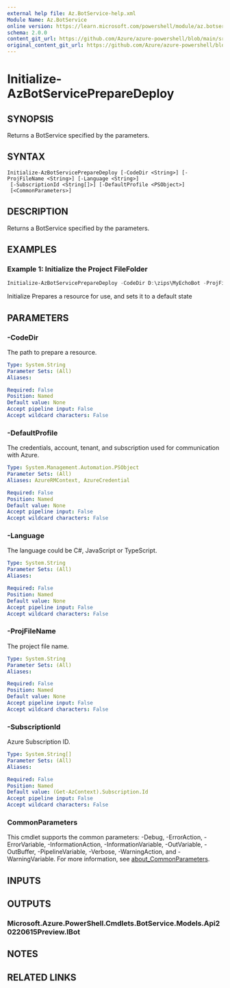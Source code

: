 ```yaml
---
external help file: Az.BotService-help.xml
Module Name: Az.BotService
online version: https://learn.microsoft.com/powershell/module/az.botservice/initialize-azbotservicepreparedeploy
schema: 2.0.0
content_git_url: https://github.com/Azure/azure-powershell/blob/main/src/BotService/BotService/help/Initialize-AzBotServicePrepareDeploy.md
original_content_git_url: https://github.com/Azure/azure-powershell/blob/main/src/BotService/BotService/help/Initialize-AzBotServicePrepareDeploy.md
---
```


# Initialize-AzBotServicePrepareDeploy

## SYNOPSIS
Returns a BotService specified by the parameters.

## SYNTAX

```
Initialize-AzBotServicePrepareDeploy [-CodeDir <String>] [-ProjFileName <String>] [-Language <String>]
 [-SubscriptionId <String[]>] [-DefaultProfile <PSObject>]
 [<CommonParameters>]
```

## DESCRIPTION
Returns a BotService specified by the parameters.

## EXAMPLES

### Example 1: Initialize the Project FileFolder
```powershell
Initialize-AzBotServicePrepareDeploy -CodeDir D:\zips\MyEchoBot -ProjFileName MyEchoBot.csproj
```

Initialize Prepares a resource for use, and sets it to a default state

## PARAMETERS

### -CodeDir
The path to prepare a resource.

```yaml
Type: System.String
Parameter Sets: (All)
Aliases:

Required: False
Position: Named
Default value: None
Accept pipeline input: False
Accept wildcard characters: False
```

### -DefaultProfile
The credentials, account, tenant, and subscription used for communication with Azure.

```yaml
Type: System.Management.Automation.PSObject
Parameter Sets: (All)
Aliases: AzureRMContext, AzureCredential

Required: False
Position: Named
Default value: None
Accept pipeline input: False
Accept wildcard characters: False
```

### -Language
The language could be C#, JavaScript or TypeScript.

```yaml
Type: System.String
Parameter Sets: (All)
Aliases:

Required: False
Position: Named
Default value: None
Accept pipeline input: False
Accept wildcard characters: False
```

### -ProjFileName
The project file name.

```yaml
Type: System.String
Parameter Sets: (All)
Aliases:

Required: False
Position: Named
Default value: None
Accept pipeline input: False
Accept wildcard characters: False
```

### -SubscriptionId
Azure Subscription ID.

```yaml
Type: System.String[]
Parameter Sets: (All)
Aliases:

Required: False
Position: Named
Default value: (Get-AzContext).Subscription.Id
Accept pipeline input: False
Accept wildcard characters: False
```

### CommonParameters
This cmdlet supports the common parameters: -Debug, -ErrorAction, -ErrorVariable, -InformationAction, -InformationVariable, -OutVariable, -OutBuffer, -PipelineVariable, -Verbose, -WarningAction, and -WarningVariable. For more information, see [about_CommonParameters](http://go.microsoft.com/fwlink/?LinkID=113216).

## INPUTS

## OUTPUTS

### Microsoft.Azure.PowerShell.Cmdlets.BotService.Models.Api20220615Preview.IBot

## NOTES

## RELATED LINKS
